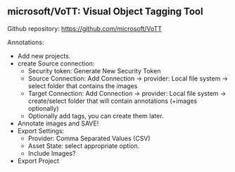  microsoft/VoTT: Visual Object Tagging Tool
 ----
 
 Github repository: https://github.com/microsoft/VoTT
 
 Annotations:
 - Add new projects.
 - create Source connection: 
    - Security token: Generate New Security Token
    - Source Connection: Add Connection -> provider: Local file system -> select folder that contains the images
    - Target Connection: Add Connection -> provider: Local file system -> create/select folder that will contain annotations (+images optionally)
    - Optionally add tags, you can create them later.
- Annotate images and SAVE!
- Export Settings:
    - Provider: Comma Separated Values (CSV)
    - Asset State: select appropriate option.
    - Include Images?
- Export Project
